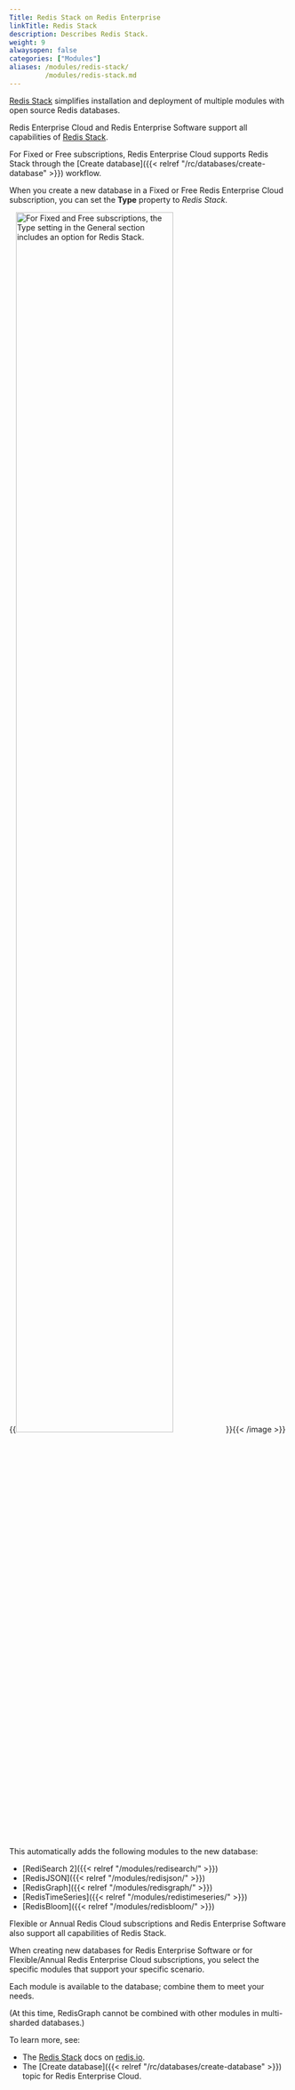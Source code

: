 ```yaml
---
Title: Redis Stack on Redis Enterprise
linkTitle: Redis Stack
description: Describes Redis Stack.
weight: 9
alwaysopen: false
categories: ["Modules"]
aliases: /modules/redis-stack/
         /modules/redis-stack.md
---
```


[Redis Stack](https://redis.io/docs/stack) simplifies installation and deployment of multiple modules with open source Redis databases.

Redis Enterprise Cloud and Redis Enterprise Software support all capabilities of [Redis Stack](https://redis.io/docs/stack).

For Fixed or Free subscriptions, Redis Enterprise Cloud supports Redis Stack through the [Create database]({{< relref "/rc/databases/create-database" >}}) workflow.

When you create a new database in a Fixed or Free Redis Enterprise Cloud subscription, you can set the **Type** property to _Redis Stack_.  
 
{{<image filename="images/rc/new-database-general-type-free-stack.png" alt="For Fixed and Free subscriptions, the Type setting in the General section includes an option for Redis Stack." width="75%">}}{{< /image >}}

This automatically adds the following modules to the new database:

- [RediSearch 2]({{< relref "/modules/redisearch/" >}})
- [RedisJSON]({{< relref "/modules/redisjson/" >}})
- [RedisGraph]({{< relref "/modules/redisgraph/" >}})
- [RedisTimeSeries]({{< relref "/modules/redistimeseries/" >}})
- [RedisBloom]({{< relref "/modules/redisbloom/" >}})

Flexible or Annual Redis Cloud subscriptions and Redis Enterprise Software also support all capabilities of Redis Stack.  

When creating new databases for Redis Enterprise Software or for Flexible/Annual Redis Enterprise Cloud subscriptions, you select the specific modules that support your specific scenario.

Each module is available to the database; combine them to meet your needs.

(At this time, RedisGraph cannot be combined with other modules in multi-sharded databases.)

To learn more, see:

- The [Redis Stack](https://redis.io/docs/stack) docs on [redis.io](https://redis.io/).
- The [Create database]({{< relref "/rc/databases/create-database" >}}) topic for Redis Enterprise Cloud.